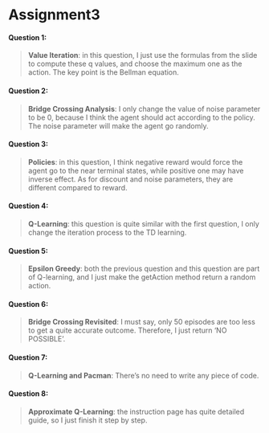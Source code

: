 # Assignment3

#### Question 1:
>**Value Iteration**: in this question, I just use the formulas from the slide to compute these q values, and choose the maximum one as the action. The key point is the Bellman equation.

#### Question 2:
>**Bridge Crossing Analysis**: I only change the value of noise parameter to be 0, because I think the agent should act according to the policy. The noise parameter will make the agent go randomly.

#### Question 3:
>**Policies**: in this question, I think negative reward would force the agent go to the near terminal states, while positive one may have inverse effect. As for discount and noise parameters, they are different compared to reward.

#### Question 4:
>**Q-Learning**: this question is quite similar with the first question, I only change the iteration process to the TD learning.

#### Question 5:
>**Epsilon Greedy**: both the previous question and this question are part of Q-learning, and I just make the getAction method return a random action.

#### Question 6:
>**Bridge Crossing Revisited**: I must say, only 50 episodes are too less to get a quite accurate outcome. Therefore, I just return ‘NO POSSIBLE’.

#### Question 7:
>**Q-Learning and Pacman**: There’s no need to write any piece of code.

#### Question 8:
>**Approximate Q-Learning**: the instruction page has quite detailed guide, so I just finish it step by step.
